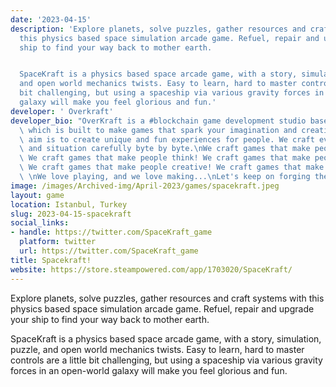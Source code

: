 ```yaml
---
date: '2023-04-15'
description: 'Explore planets, solve puzzles, gather resources and craft systems with
  this physics based space simulation arcade game. Refuel, repair and upgrade your
  ship to find your way back to mother earth.


  SpaceKraft is a physics based space arcade game, with a story, simulation, puzzle,
  and open world mechanics twists. Easy to learn, hard to master controls are a little
  bit challenging, but using a spaceship via various gravity forces in an open-world
  galaxy will make you feel glorious and fun.'
developer: ' Overkraft'
developer_bio: "OverKraft is a #blockchain game development studio based in Istanbul,\
  \ which is built to make games that spark your imagination and creativity.\nOur\
  \ aim is to create unique and fun experiences for people. We craft every detail\
  \ and situation carefully byte by byte.\nWe craft games that make people smile!\
  \ We craft games that make people think! We craft games that make people inspired!\
  \ We craft games that make people creative! We craft games that make people EARN!\
  \ \nWe love playing, and we love making...\nLet's keep on forging the fun!"
image: /images/Archived-img/April-2023/games/spacekraft.jpeg
layout: game
location: Istanbul, Turkey
slug: 2023-04-15-spacekraft
social_links:
- handle: https://twitter.com/SpaceKraft_game
  platform: twitter
  url: https://twitter.com/SpaceKraft_game
title: Spacekraft!
website: https://store.steampowered.com/app/1703020/SpaceKraft/
---
```


Explore planets, solve puzzles, gather resources and craft systems with this physics based space simulation arcade game. Refuel, repair and upgrade your ship to find your way back to mother earth.

SpaceKraft is a physics based space arcade game, with a story, simulation, puzzle, and open world mechanics twists. Easy to learn, hard to master controls are a little bit challenging, but using a spaceship via various gravity forces in an open-world galaxy will make you feel glorious and fun.